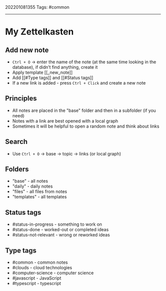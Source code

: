 202201081355
Tags: #common

--- 
# My Zettelkasten

## Add new note
- `Ctrl + O` -> enter the name of the note (at the same time looking in the database), if didn’t find anything, create it
- Apply template [[_new_note]]
- Add [[#Type tags]] and [[#Status tags]]
- If a new link is added - press `Ctrl + Click` and create a new note

## Principles
- All notes are placed in the "base" folder and then  in a subfolder (if you need)
- Notes with a link are best opened with a local graph
- Sometimes it will be helpful to open a random note and think about links

## Search
- Use `Ctrl + O` -> base -> topic -> links (or local graph)

## Folders
- "base" - all notes
- "daily" - daily notes
- "files" - all files from notes
- "templates" - all templates

## Status tags
- #status-in-progress - something to work on 
- #status-done - worked-out or completed ideas
- #status-not-relevant - wrong or reworked ideas

## Type tags
- #common - common notes
- #clouds - cloud technologies
- #computer-science - computer science
- #javascript - JavaScript
- #typescript - typescript
